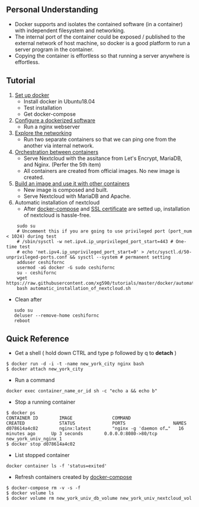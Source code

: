 ## Personal Understanding
* Docker supports and isolates the contained software (in a container) with independent filesystem and networking. 
* The internal port of the container could be exposed / published to the external network of host machine, so docker is a good platform to run a server program in the container. 
* Copying the container is effortless so that running a server anywhere is effortless.
## Tutorial
1. [Set up docker](https://github.com/xg590/tutorials/blob/master/docker/setup.md)
   * Install docker in Ubuntu18.04
   * Test installation
   * Get docker-compose
2. [Configure a dockerized software](https://github.com/xg590/tutorials/blob/master/docker/dockerized_nginx.md)
   * Run a nginx webserver
3. [Explore the networking](https://github.com/xg590/tutorials/blob/master/docker/networking.md)
   * Run two separate containers so that we can ping one from the another via internal network.
4. [Orchestration between containers](https://github.com/xg590/tutorials/tree/master/dockerized_nextcloud)
   * Serve Nextcloud with the assitance from Let's Encrypt, MariaDB, and Nginx. (Perfer the 5th item)
   * All containers are created from official images. No new image is created. 
5. [Build an image and use it with other containers](https://github.com/xg590/nextcloud)
   * New image is composed and built.
   * Serve Nextcloud with MariaDB and Apache.
6. Automatic installation of nextcloud 
   * After [docker-compose](https://github.com/xg590/tutorials/blob/master/docker/setup.md) and [SSL certificate](https://github.com/xg590/tutorials/blob/master/LetsEncrypt.md) are setted up, installation of nextcloud is hassle-free.
```
    sudo su
    # Uncomment this if you are going to use privileged port (port_num < 1024) during test
    # /sbin/sysctl -w net.ipv4.ip_unprivileged_port_start=443 # One-time test
    # echo 'net.ipv4.ip_unprivileged_port_start=0' > /etc/sysctl.d/50-unprivileged-ports.conf && sysctl --system # permanent setting
    adduser ceshifornc
    usermod -aG docker -G sudo ceshifornc
    su - ceshifornc
    wget https://raw.githubusercontent.com/xg590/tutorials/master/docker/automatic_installation_of_nextcloud.sh
    bash automatic_installation_of_nextcloud.sh
```
   * Clean after 
```
   sudo su
   deluser --remove-home ceshifornc
   reboot
```
## Quick Reference
* Get a shell ( hold down CTRL and type p followed by q to <b>detach</b> )
``` 
$ docker run -d -i -t -name new_york_city nginx bash
$ docker attach new_york_city
``` 
* Run a command
```
docker exec container_name_or_id sh -c "echo a && echo b"
```
* Stop a running container
```
$ docker ps
CONTAINER ID        IMAGE               COMMAND                  CREATED             STATUS              PORTS                  NAMES
d078614a4c02        nginx:latest        "nginx -g 'daemon of…"   16 minutes ago      Up 3 seconds        0.0.0.0:8080->80/tcp   new_york_univ_nginx_1
$ docker stop d078614a4c02
```
* List stopped container
```
docker container ls -f 'status=exited'
```
* Refresh containers created by [docker-compose](https://github.com/xg590/tutorials/blob/master/docker/nextcloud.md) 
```
$ docker-compose rm -v -s -f
$ docker volume ls
$ docker volume rm new_york_univ_db_volume new_york_univ_nextcloud_vol
``` 
